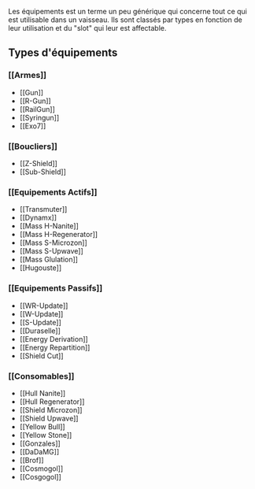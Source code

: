 Les équipements est un terme un peu générique qui concerne tout ce qui est utilisable dans un vaisseau.
Ils sont classés par types en fonction de leur utilisation et du "slot" qui leur est affectable.

## Types d'équipements

### [[Armes]]
* [[Gun]]
* [[R-Gun]]
* [[RailGun]]
* [[Syringun]]
* [[Exo7]]

### [[Boucliers]]
* [[Z-Shield]]
* [[Sub-Shield]]

### [[Equipements Actifs]]
* [[Transmuter]]
* [[Dynamx]]
* [[Mass H-Nanite]]
* [[Mass H-Regenerator]]
* [[Mass S-Microzon]]
* [[Mass S-Upwave]]
* [[Mass Glulation]]
* [[Hugouste]]

### [[Equipements Passifs]]
* [[WR-Update]]
* [[W-Update]]
* [[S-Update]]
* [[Duraselle]]
* [[Energy Derivation]]
* [[Energy Repartition]]
* [[Shield Cut]]

### [[Consomables]]
* [[Hull Nanite]]
* [[Hull Regenerator]]
* [[Shield Microzon]]
* [[Shield Upwave]]
* [[Yellow Bull]]
* [[Yellow Stone]]
* [[Gonzales]]
* [[DaDaMG]]
* [[Brof]]
* [[Cosmogol]]
* [[Cosgogol]]